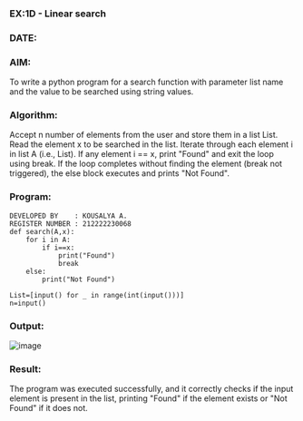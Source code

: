 ### EX:1D - Linear search
### DATE:
### AIM:
To write a python program for a search function with parameter list name and the value to be searched using string values.

### Algorithm:
Accept n number of elements from the user and store them in a list List. Read the element x to be searched in the list. Iterate through each element i in list A (i.e., List). If any element i == x, print "Found" and exit the loop using break. If the loop completes without finding the element (break not triggered), the else block executes and prints "Not Found".

### Program:
```
DEVELOPED BY    : KOUSALYA A.
REGISTER NUMBER : 212222230068
def search(A,x):
    for i in A:
        if i==x:
            print("Found")
            break
    else:
        print("Not Found")
        
List=[input() for _ in range(int(input()))]
n=input()
```
### Output:
![image](https://github.com/user-attachments/assets/5852db30-cf0c-46fa-a7fc-6bcd1b366a5a)

### Result:
The program was executed successfully, and it correctly checks if the input element is present in the list, printing "Found" if the element exists or "Not Found" if it does not.
